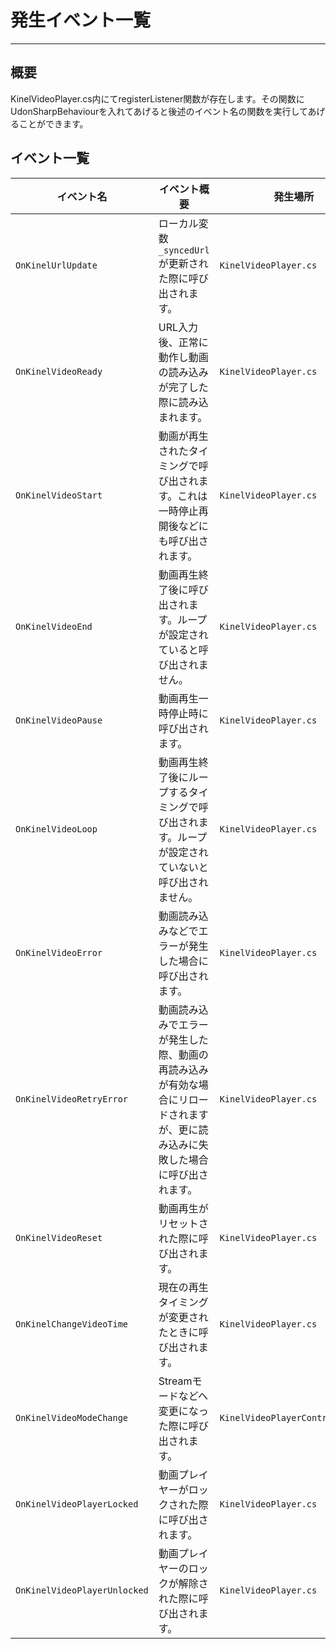
<H1>発生イベント一覧</H1>

---

## 概要
KinelVideoPlayer.cs内にてregisterListener関数が存在します。その関数にUdonSharpBehaviourを入れてあげると後述のイベント名の関数を実行してあげることができます。

## イベント一覧

|イベント名|イベント概要|発生場所|
|---|---|---|
|`OnKinelUrlUpdate`|ローカル変数`_syncedUrl`が更新された際に呼び出されます。|`KinelVideoPlayer.cs`|
|`OnKinelVideoReady`|URL入力後、正常に動作し動画の読み込みが完了した際に読み込まれます。|`KinelVideoPlayer.cs`|
|`OnKinelVideoStart`|動画が再生されたタイミングで呼び出されます。これは一時停止再開後などにも呼び出されます。|`KinelVideoPlayer.cs`|
|`OnKinelVideoEnd`|動画再生終了後に呼び出されます。ループが設定されていると呼び出されません。|`KinelVideoPlayer.cs`|
|`OnKinelVideoPause`|動画再生一時停止時に呼び出されます。|`KinelVideoPlayer.cs`|
|`OnKinelVideoLoop`|動画再生終了後にループするタイミングで呼び出されます。ループが設定されていないと呼び出されません。|`KinelVideoPlayer.cs`|
|`OnKinelVideoError`|動画読み込みなどでエラーが発生した場合に呼び出されます。|`KinelVideoPlayer.cs`|
|`OnKinelVideoRetryError`|動画読み込みでエラーが発生した際、動画の再読み込みが有効な場合にリロードされますが、更に読み込みに失敗した場合に呼び出されます。|`KinelVideoPlayer.cs`|
|`OnKinelVideoReset`|動画再生がリセットされた際に呼び出されます。|`KinelVideoPlayer.cs`|
|`OnKinelChangeVideoTime`|現在の再生タイミングが変更されたときに呼び出されます。|`KinelVideoPlayer.cs`|
|`OnKinelVideoModeChange`|Streamモードなどへ変更になった際に呼び出されます。|`KinelVideoPlayerController.cs`|
|`OnKinelVideoPlayerLocked`|動画プレイヤーがロックされた際に呼び出されます。|`KinelVideoPlayer.cs`|
|`OnKinelVideoPlayerUnlocked`|動画プレイヤーのロックが解除された際に呼び出されます。|`KinelVideoPlayer.cs`|